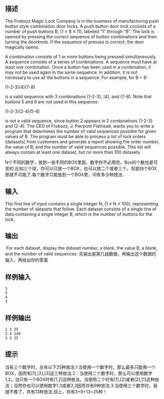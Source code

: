 ## 描述


The Frobozz Magic Lock Company is in the business of manufacturing push button style combination door locks. A push button door lock consists of a number of push buttons B, (1 ≤ B ≤ 11), labeled “1” through “B”. The lock is opened by pressing the correct sequence of button combinations and then turning the doorknob. If the sequence of presses is correct, the door magically opens. 

A combination consists of 1 or more buttons being pressed simultaneously. A sequence consists of a series of combinations. A sequence must have at least one combination. Once a button has been used in a combination, it may not be used again in the same sequence. In addition, it is not necessary to use all the buttons in a sequence. For example, for B = 8: 

(1-2-3)(4)(7-8) 

is a valid sequence with 3 combinations (1-2-3), (4), and (7-8). Note that buttons 5 and 6 are not used in this sequence. 

(1-2-3)(2-4)(5-6) 

is not a valid sequence, since button 2 appears in 2 combinations (1-2-3) and (2-4). 
The CEO of Frobozz, J. Pierpont Flathead, wants you to write a program that determines the number of valid sequences possible for given values of B. The program must be able to process a list of lock orders (datasets) from customers and generate a report showing the order number, the value of B, and the number of valid sequences possible. This list will always contain at least one dataset, but no more than 100 datasets. 

N个不同的数字，放到一些不同的BOX里面，数字你不必用完，Box的个数也是可变的.比如三个球，你可以只放一个BOX，也可以放二个或者三个，但是四个BOX那就不可能了.每个数字只能放到一个BOX里，问有多少种放法.


## 输入


The first line of input contains a  single integer N, (1 ≤ N ≤ 100), representing the number of datasets  that follow. Each dataset consists of a single line of data containing a  single integer B, which is the number of buttons for the lock. 

## 输出


 For each dataset, display the dataset number, a blank, the value B, a blank, and the number of valid sequences. 先输出是第几组数据，再输出这个数据的输入，再给出你的答案

## 样例输入


```
3
3
4
3
```


## 样例输出


```
1 3 25
2 4 149
3 3 25
```


## 提示


当有三个数字时，总有以下25种放法.1:当使用一个数字时，那么最多只能用一个BOX，因而有[1],[2],[3]这三种放法.2：当使用二个数字时，那么可以使用数字1,2，当只有一个BOX时有[1,2]这种放法，当使用二个时有[1],[2]或者[2],[1]这种放法；当然你也可以使用数字1,3或者2,3因而共有9种放法.3:当使用三个数字时，我就不推了，共有13种放法.综上，共有3+9+13=25种！

